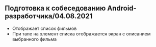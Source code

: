 ## Подготовка к собеседованию Android-разработчика/04.08.2021
* Отображает список фильмов
* При тапе на элемент списка отображается экран с описанием выбранного фильма
